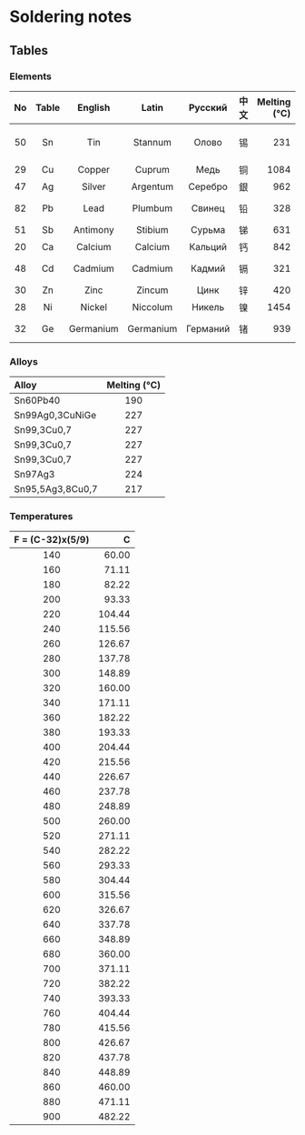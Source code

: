 # Soldering notes




## Tables


### Elements

|  No  | Table |  English  |   Latin   | Русский  | 中文 | Melting (°C) |      Toxicity      |
|:----:|:-----:|:---------:|:---------:|:--------:|:----:|-------------:|:------------------:|
|  50  |  Sn   | Tin       | Stannum   | Олово    |  锡  |      231     | LOW (fumes & dust) |
|  29  |  Cu   | Copper    | Cuprum    | Медь     |  铜  |     1084     | NO                 |
|  47  |  Ag   | Silver    | Argentum  | Серебро  |  銀  |      962     | LOW                |
|  82  |  Pb   | Lead      | Plumbum   | Свинец   |  铅  |      328     | VERY HIGH          |
|  51  |  Sb   | Antimony  | Stibium   | Сурьма   |  锑  |      631     | HIGH               |
|  20  |  Ca   | Calcium   | Calcium   | Кальций  |  钙  |      842     | NO                 |
|  48  |  Cd   | Cadmium   | Cadmium   | Кадмий   |  镉  |      321     | VERY HIGH          |
|  30  |  Zn   | Zinc      | Zincum    | Цинк     |  锌  |      420     | LOW                |
|  28  |  Ni   | Nickel    | Niccolum  | Никель   |  镍  |     1454     | HIGH               |
|  32  |  Ge   | Germanium | Germаnium | Германий |  锗  |      939     | VERY LOW           |


### Alloys

|       Alloy      | Melting (°C) |
|:-----------------|:------------:|
| Sn60Pb40         |      190     |
| Sn99Ag0,3CuNiGe  |      227     |
| Sn99,3Cu0,7      |      227     |
| Sn99,3Cu0,7      |      227     |
| Sn99,3Cu0,7      |      227     |
| Sn97Ag3          |      224     |
| Sn95,5Ag3,8Cu0,7 |      217     |


### Temperatures

|F = (C-32)x(5/9)|   C    |
|:--------------:|-------:|
|       140      |  60.00 |
|       160      |  71.11 |
|       180      |  82.22 |
|       200      |  93.33 |
|       220      | 104.44 |
|       240      | 115.56 |
|       260      | 126.67 |
|       280      | 137.78 |
|       300      | 148.89 |
|       320      | 160.00 |
|       340      | 171.11 |
|       360      | 182.22 |
|       380      | 193.33 |
|       400      | 204.44 |
|       420      | 215.56 |
|       440      | 226.67 |
|       460      | 237.78 |
|       480      | 248.89 |
|       500      | 260.00 |
|       520      | 271.11 |
|       540      | 282.22 |
|       560      | 293.33 |
|       580      | 304.44 |
|       600      | 315.56 |
|       620      | 326.67 |
|       640      | 337.78 |
|       660      | 348.89 |
|       680      | 360.00 |
|       700      | 371.11 |
|       720      | 382.22 |
|       740      | 393.33 |
|       760      | 404.44 |
|       780      | 415.56 |
|       800      | 426.67 |
|       820      | 437.78 |
|       840      | 448.89 |
|       860      | 460.00 |
|       880      | 471.11 |
|       900      | 482.22 |



